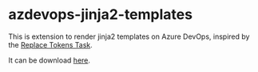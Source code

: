 # azdevops-jinja2-templates

This is extension to render jinja2 templates on Azure DevOps, inspired by the [Replace Tokens Task](https://marketplace.visualstudio.com/items?itemName=qetza.replacetokens).

It can be download [here](https://marketplace.visualstudio.com/items?itemName=biancarosa.render-jinja2-template-task).
